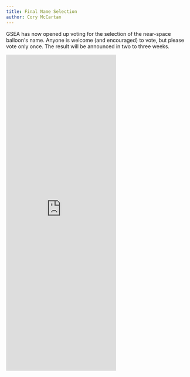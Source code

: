```yaml
---
title: Final Name Selection
author: Cory McCartan
---
```

GSEA has now opened up voting for the selection of the near-space balloon's name.   Anyone is welcome (and encouraged) to vote, but please vote only once.  The result will be announced in two to three weeks.

<iframe src="https://docs.google.com/forms/d/1aXUkQFXSKbXMFcfrUjMMKNtBSkdjArYz885dsILy0mI/viewform?embedded=true" height="860" frameborder="0" marginheight="0" marginwidth="0">Loading...</iframe>